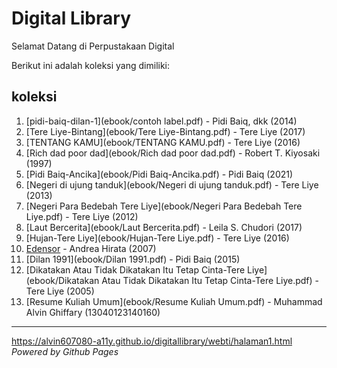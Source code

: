 # Digital Library

Selamat Datang di Perpustakaan Digital

Berikut ini adalah koleksi yang dimiliki:
## koleksi

1. [pidi-baiq-dilan-1](ebook/contoh label.pdf) - Pidi Baiq, dkk (2014)
2. [Tere Liye-Bintang](ebook/Tere Liye-Bintang.pdf) - Tere Liye (2017)
3. [TENTANG KAMU](ebook/TENTANG KAMU.pdf) - Tere Liye (2016)
4. [Rich dad poor dad](ebook/Rich dad poor dad.pdf) - Robert T. Kiyosaki (1997)
5. [Pidi Baiq-Ancika](ebook/Pidi Baiq-Ancika.pdf) - Pidi Baiq (2021)
6. [Negeri di ujung tanduk](ebook/Negeri di ujung tanduk.pdf) - Tere Liye (2013)
7. [Negeri Para Bedebah Tere Liye](ebook/Negeri Para Bedebah Tere Liye.pdf) - Tere Liye (2012)
8. [Laut Bercerita](ebook/Laut Bercerita.pdf) - Leila S. Chudori (2017)
9. [Hujan-Tere Liye](ebook/Hujan-Tere Liye.pdf) - Tere Liye (2016)
10. [Edensor](ebook/Edensor.pdf) - Andrea Hirata (2007)
11. [Dilan 1991](ebook/Dilan 1991.pdf) - Pidi Baiq (2015)
12. [Dikatakan Atau Tidak Dikatakan Itu Tetap Cinta-Tere Liye](ebook/Dikatakan Atau Tidak Dikatakan Itu Tetap Cinta-Tere Liye.pdf) - Tere Liye (2005)
13. [Resume Kuliah Umum](ebook/Resume Kuliah Umum.pdf) - Muhammad Alvin Ghiffary (13040123140160)

---
https://alvin607080-a11y.github.io/digitallibrary/webti/halaman1.html
*Powered by Github Pages*
